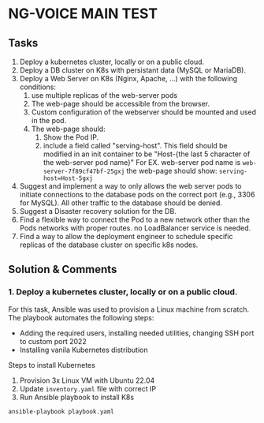 # NG-VOICE MAIN TEST
## Tasks
1. Deploy a kubernetes cluster, locally or on a public cloud.
2. Deploy a DB cluster on K8s with persistant data (MySQL or MariaDB).
3. Deploy a Web Server on K8s (Nginx, Apache, …) with the following conditions:
   1. use multiple replicas of the web-server pods
   2. The web-page should be accessible from the browser.
   3. Custom configuration of the webserver should be mounted and used in the pod.
   4. The web-page should:
      1. Show the Pod IP.
      2. include a field called "serving-host". This field should be modified in an init container to be "Host-{the last 5 character of the web-server pod name}" For EX. web-server pod name is `web-server-7f89cf47bf-25gxj` the web-page should show: `serving-host=Host-5gxj`
4. Suggest and implement a way to only allows the web server pods to initiate connections to the database pods on the correct port (e.g., 3306 for MySQL). All other traffic to the database should be denied.
5. Suggest a Disaster recovery solution for the DB.
6. Find a flexible way to connect the Pod to a new network other than the Pods networks with proper routes. no LoadBalancer service is needed.
7. Find a way to allow the deployment engineer to schedule specific replicas of the database cluster on specific k8s nodes.


## Solution & Comments
### 1. Deploy a kubernetes cluster, locally or on a public cloud.
For this task, Ansible was used to provision a Linux machine from scratch.
The playbook automates the following steps:
- Adding the required users, installing needed utilities, changing SSH port to custom port 2022
- Installing vanila Kubernetes distribution<br>

Steps to install Kubernetes
1. Provision 3x Linux VM with Ubuntu 22.04
2. Update `inventory.yaml` file with correct IP
3. Run Ansible playbook to install K8s
```
ansible-playbook playbook.yaml
```